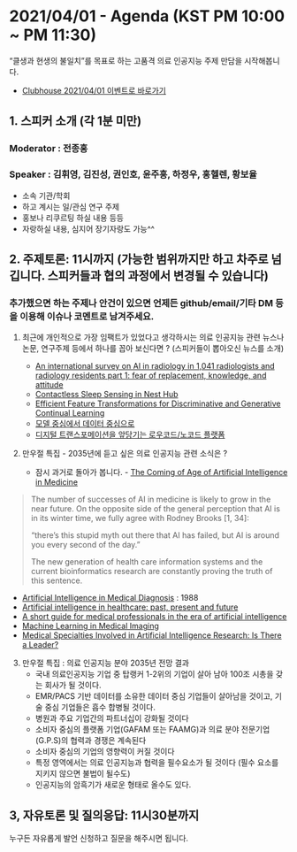 # 2021/04/01 - Agenda (KST PM 10:00 ~ PM 11:30)

“클생과 현생의 불일치”를 목표로 하는 고품격 의료 인공지능 주제 만담을 시작해봅니다. 

* [Clubhouse 2021/04/01 이벤트로 바로가기](https://www.joinclubhouse.com/event/xXQAqlEg)

## 1. 스피커 소개 (각 1분 미만)
### Moderator : 전종홍
### Speaker : 김휘영, 김진성, 권인호, 윤주흥, 하정우, 홍헬렌, 황보율 
* 소속 기관/학회
* 하고 계시는 일/관심 연구 주제
* 홍보나 리쿠르팅 하실 내용 등등
* 자랑하실 내용, 심지어 장기자랑도 가능^^

## 2. 주제토론: 11시까지 (가능한 범위까지만 하고 차주로 넘깁니다. 스피커들과 협의 과정에서 변경될 수 있습니다)

### 추가했으면 하는 주제나 안건이 있으면 언제든 github/email/기타 DM 등을 이용해 이슈나 코멘트로 남겨주세요. 

1. 최근에 개인적으로 가장 임팩트가 있었다고 생각하시는 의료 인공지능 관련  뉴스나 논문, 연구주제 등에서 하나를 꼽아 보신다면 ? (스피커들이 뽑아오신 뉴스를 소개) 

   * [An international survey on AI in radiology in 1,041 radiologists and radiology residents part 1: fear of replacement, knowledge, and attitude](https://link.springer.com/article/10.1007/s00330-021-07781-5?fbclid=IwAR2Q8fapOHMkXEDce-EW0umd6R5Dm-98-XuzpolB-QxaXqTB_frLnyNkOAA)
   * [Contactless Sleep Sensing in Nest Hub](https://ai.googleblog.com/2021/03/contactless-sleep-sensing-in-nest-hub.html)
   * [Efficient Feature Transformations for Discriminative and Generative Continual Learning](https://arxiv.org/abs/2103.13558v1)
   * [모델 중심에서 데이터 중심으로](https://jiho-ml.com/weekly-nlp-35/)
   * [디지털 트랜스포메이션을 앞당기는 로우코드/노코드 플랫폼](https://brunch.co.kr/@ywkim36/43)

2. 만우절 특집 - 2035년에 듣고 싶은 의료 인공지능 관련 소식은 ? 
   * 잠시 과거로 돌아가 봅니다. - [The Coming of Age of Artificial Intelligence in Medicine](https://www.ncbi.nlm.nih.gov/pmc/articles/PMC2752210/) 
>The number of successes of AI in medicine is likely to grow in the near future. On the opposite side of the general perception that AI is in its winter time, we fully agree with Rodney Brooks [1, 34]:
>
>“there’s this stupid myth out there that AI has failed, but AI is around you every second of the day.”
>
>The new generation of health care information systems and the current bioinformatics research are constantly proving the truth of this sentence.

   * [Artificial Intelligence in Medical Diagnosis](https://www.acpjournals.org/doi/10.7326/0003-4819-108-1-80) : 1988 
   * [Artificial intelligence in healthcare: past, present and future ](https://svn.bmj.com/content/2/4/230) 
   * [A short guide for medical professionals in the era of artificial intelligence](https://www.nature.com/articles/s41746-020-00333-z)
   * [Machine Learning in Medical Imaging](https://www.sciencedirect.com/science/article/abs/pii/S1546144017316733)
   * [Medical Specialties Involved in Artificial Intelligence Research: Is There a Leader?](https://tasmanmedicaljournal.com/2020/02/medical-specialties-involved-in-artificial-intelligence-research-is-there-a-leader/)

3. 만우절 특집 : 의료 인공지능 분야 2035년 전망 결과  
   * 국내 의료인공지능 기업 중 탑랭커 1-2위의 기업이 살아 남아 100조 시총을 갖는 회사가 될 것이다.  
   * EMR/PACS 기반 데이터를 소유한 데이터 중심 기업들이 살아남을 것이고, 기술 중심 기업들은 흡수 합병될 것이다.  
   * 병원과 주요 기업간의 파트너십이 강화될 것이다 
   * 소비자 중심의 플랫폼 기업(GAFAM 또는 FAAMG)과 의료 분야 전문기업 (G.P.S)의 협력과 경쟁은 계속된다
   * 소비자 중심의 기업의 영향력이 커질 것이다 
   * 특정 영역에서는 의료 인공지능과 협력을 필수요소가 될 것이다 (필수 요소를 지키지 않으면 불법이 될수도) 
   * 인공지능의 암흑기가 새로운 형태로 올수도 있다.

## 3, 자유토론 및 질의응답: 11시30분까지

누구든 자유롭게 발언 신청하고 질문을 해주시면 됩니다. 
